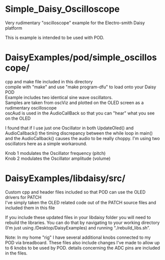 # Simple_Daisy_Oscilloscope
Very rudimentary "oscilloscope" example for the Electro-smith Daisy platform 

This is example is intended to be used with POD.

# DaisyExamples/pod/simple_oscilloscope/
cpp and make file included in this directory<br/>
compile with "make" and use "make program-dfu" to load onto your Daisy POD<br/>
Example includes two identical sine wave oscillators.<br/>
Samples are taken from oscViz and plotted on the OLED screen as a rudimentary oscilloscope<br/>
oscAud is used in the AudioCallBack so that you can "hear" what you see on the OLED<br/>

I found that if I use just one Oscillator in both UpdateOled() and AudioCallback() the timing discrepancy between the while loop in main() and the AudioCallback() causes the audio to be really choppy. I'm using two oscillators here as a simple workaround.

Knob 1 modulates the Oscillator frequency (pitch)<br/>
Knob 2 modulates the Oscillator amplitude (volume)<br/>

# DaisyExamples/libdaisy/src/
Custom cpp and header files included so that POD can use the OLED drivers for PATCH<br/>
I've simply taken the OLED related code out of the PATCH source files and included them in this file<br/>

If you include these updated files in your libdaisy folder you will need to rebuild the libraries. You can do that by navigating to your working directory (I’m just using /Desktop/DaisyExamples) and running “./rebuild_libs.sh”.

Note: In my home "rig" I have several additional knobs connected to my POD via breadboard. These files also include changes I've made to allow up to 6 knobs to be used by POD. details concerning the ADC pins are included in the files.
